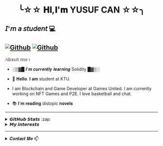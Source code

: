  <h1 align="center">╰☆☆ 𝐇𝐢,𝐈'𝐦 YUSUF CAN ☆☆╮ </h1>

## 𝘐'𝘮 𝘢 𝘴𝘵𝘶𝘥𝘦𝘯𝘵 :computer:


## [![Github](https://img.shields.io/github/followers/yusufCanAkier?label=Follow&style=social)](https://github.com/yusufCanAkier) [![Github](https://img.shields.io/github/stars/rzayevsahil?label=Star&style=social)](https://github.com/yusufCanAkier)




<summary>𝔸𝕓𝕠𝕦𝕥 𝕞𝕖 ℹ️</summary>

-    ░▒▓█ 𝑰'𝒎 𝒄𝒖𝒓𝒓𝒆𝒏𝒕𝒍𝒚 𝒍𝒆𝒂𝒓𝒏𝒊𝒏𝒈 Solidity █▓▒░
  
- 💬 𝐇𝐞𝐥𝐥𝐨. 𝐈 𝐚𝐦 student at KTU. 
- I am Blockchain and Game Developer at Games United.
I am currently working on NFT Games and P2E. I love basketball and chat.

- :books: 𝐈'𝐦 𝐫𝐞𝐚𝐝𝐢𝐧𝐠 distopic 𝐧𝐨𝐯𝐞𝐥𝐬
---



<details>  

<summary> 𝙂𝙞𝙩𝙃𝙪𝙗 𝙎𝙩𝙖𝙩𝙨 :zap: </summary>
 <div align="center">
    
 <img height=177 src="https://github-readme-stats.vercel.app/api?username=yusufCanAkier&show_icons=true&theme=dark" alt="yusufCanAkier" />
  
 <img height=177  src="https://github-readme-stats.vercel.app/api/top-langs/?username=yusufCanAkier&theme=tokyonight&layout=compact">
  
  </div>
  
 
 <div align="center">
  
 <img height=125 src="https://github-readme-stats.vercel.app/api/pin?username=yusufCanAkier&repo=ReCapProject&show_icons=true&theme=dark">
  
 <img height=125 src="https://github-readme-stats.vercel.app/api/pin?username=yusufCanAkier&repo=RecapProjectFrontend&show_icons=true&theme=dark">
  
  <img height=140 src="https://github-profile-trophy.vercel.app/?username=yusufCanAkier&theme=gruvbox&rank=SECRET,SSS,SS,S,AAA,AA,A,B&margin-w=5" alt="yusufCanAkier" />

</div>
 
 

---
</details>


<details>
 
<summary>𝙈𝙮 𝙞𝙣𝙩𝙚𝙧𝙚𝙨𝙩𝙨</summary><br>
  
  ![C++](https://img.shields.io/badge/C%2B%2B-00599C?style=badge&logo=c%2B%2B&logoColor=white) 
  ![C](https://img.shields.io/badge/-C-00599C?style=flat&logo=c&logoColor=white)  
  ![HTML5](https://img.shields.io/badge/-HTML5-E34F26?style=flat&logo=HTML5&logoColor=white)
  ![CSS3](https://img.shields.io/badge/-CSS3-1572B6?style=flat&logo=CSS3&logoColor=white)
  ![JavaScript](https://img.shields.io/badge/JavaScript-F7DF1E?style=badge&logo=javascript&logoColor=black)  
  ![C#](https://img.shields.io/badge/C%23-239120?style=badge&logo=c-sharp&logoColor=white)
  ![Angular](https://img.shields.io/badge/-Angular-DD0031?style=flat&logo=angular&logoColor=white)
  ![Bootstrap](https://img.shields.io/badge/-Bootstrap-563D7C?style=flat&logo=bootstrap&logoColor=white) 
  ![Typescript](https://img.shields.io/badge/-Typescript-007ACC?style=flat&logo=typescript&logoColor=white)  
  ![Java](https://img.shields.io/badge/-Java-ED8B00?style=flat&logo=java&logoColor=white)
  ![React](https://img.shields.io/badge/-React-20232A?style=flat&logo=react&logoColor=61DAFB)  
  ![Git](https://img.shields.io/badge/Git-F05032?style=badge&logo=git&logoColor=white)
  ![Visual_Studio_Code](https://img.shields.io/badge/Visual_Studio_Code-0078D4?style=badge&logo=visual%20studio%20code&logoColor=white)
  ![Visual_Studio_2019](https://img.shields.io/badge/Visual_Studio_2019-5C2D91?style=badge&logo=visual%20studio&logoColor=white)
  ![Eclipse](https://img.shields.io/badge/Eclipse-2C2255?style=badge&logo=eclipse&logoColor=white)
  
  
</details>
  
  ---------------------------------------------------------------------------------------------------------------------------------------------

<details>
<summary> 𝑪𝒐𝒏𝒕𝒂𝒄𝒕 𝑴𝒆 📫</summary>
  
 - [![Gmail](https://img.shields.io/badge/Gmail-D14836?style=badge&logo=gmail&logoColor=white)](https://www.yusufcanakierr@gmail.com)yusufcanakierr@gmail.com
 - [![Instagram Badge](https://img.shields.io/badge/Instagram-E4405F?style=badge&logo=instagram&logoColor=white)](https://www.instagram.com/yusufcanakier/) 
[![Linkedin Badge](https://img.shields.io/badge/LinkedIn-0077B5?style=badge&logo=linkedin&logoColor=white)](https://www.linkedin.com/in/yusufcanakier) 
[![Twitter Badge](https://img.shields.io/badge/Twitter-1DA1F2?style=badge&logo=twitter&logoColor=white)](https://twitter.com/canakier) 
</details>
